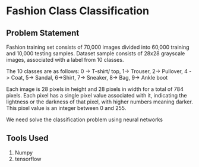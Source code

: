 # **Fashion** **Class** **Classification**

## Problem Statement

Fashion training set consists of 70,000 images divided into 60,000 training and 10,000 testing samples. Dataset sample consists of  28x28 grayscale images, associated with a label from 10 classes.

 The 10 classes are as follows:
 0 -> T-shirt/ top, 1-> Trouser, 2-> Pullover, 4 -> Coat, 5-> Sandal, 6->Shirt, 7-> Sneaker, 8-> Bag, 9-> Ankle boot

 Each image is 28 pixels in height and 28 pixels in width for a total of 784 pixels. Each pixel has a single pixel value associated with it, indicating the lightness or the darkness of that pixel, with higher numbers meaning darker. This pixel value is an integer between 0 and 255.

We need solve the classification problem using neural networks

## Tools Used

1. Numpy
2. tensorflow
